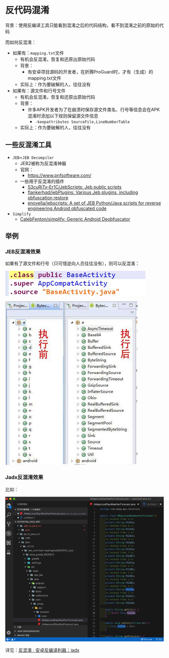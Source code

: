 # 反代码混淆

背景：使用反编译工具只能看到混淆之后的代码结构，看不到混淆之前的原始的代码

而如何反混淆：

* 如果有：`mapping.txt`文件
  * 有机会反混淆，恢复和还原出原始代码
  * 背景：
    * 有安卓项目源码的开发者，在折腾ProGuard时，才有（生成）的mapping.txt文件
  * 实际上：作为要破解的人，往往没有
* 如果有：源文件和行号文件
  * 有机会反混淆，恢复和还原出原始代码
  * 背景：
    * 许多APK开发者为了在崩溃时保存源文件类名、行号等信息会在APK混淆时添加以下规则保留源文件信息
      * `-keepattributes SourceFile,LineNumberTable`
  * 实际上：作为要破解的人，往往没有

## 一些反混淆工具

* `JEB`=`JEB Decompiler`
  * JEB2被称为反混淆神器
  * 官网：
    * https://www.pnfsoftware.com/
  * 一些用于反混淆的插件
    * [S3cuRiTy-Er1C/JebScripts: Jeb public scripts](https://github.com/S3cuRiTy-Er1C/JebScripts)
    * [flankerhqd/jebPlugins: Various Jeb plugins, including obfuscation restore](https://github.com/flankerhqd/jebPlugins)
    * [enovella/jebscripts: A set of JEB Python/Java scripts for reverse engineering Android obfuscated code](https://github.com/enovella/jebscripts)
* `Simplify`
  * [CalebFenton/simplify: Generic Android Deobfuscator](https://github.com/CalebFenton/simplify)

## 举例

### JEB反混淆效果

如果有了源文件和行号（只可惜逆向人员往往没有），则可以反混淆：

![deobfuse_source_java](../../assets/img/deobfuse_source_java.jpg)

![deobfuscation_before_after](../../assets/img/deobfuscation_before_after.jpg)

### Jadx反混淆效果

比如：

![jadx_deobfuscation_renamed_from](../../assets/img/jadx_deobfuscation_renamed_from.png)

详见：[反混淆 · 安卓反编译利器：jadx](https://book.crifan.org/books/android_re_decompile_jadx/website/jadx_adv_usage/deobfuscation.html)
